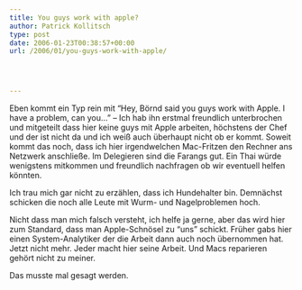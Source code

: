 ```yaml
---
title: You guys work with apple?
author: Patrick Kollitsch
type: post
date: 2006-01-23T00:38:57+00:00
url: /2006/01/you-guys-work-with-apple/




---
```

Eben kommt ein Typ rein mit &#8220;Hey, B&ouml;rnd said you guys work with Apple. I have a problem, can you&#8230;&#8221; &#8211; Ich hab ihn erstmal freundlich unterbrochen und mitgeteilt dass hier keine guys mit Apple arbeiten, h&ouml;chstens der Chef und der ist nicht da und ich wei&szlig; auch &uuml;berhaupt nicht ob er kommt. Soweit kommt das noch, dass ich hier irgendwelchen Mac-Fritzen den Rechner ans Netzwerk anschlie&szlig;e. Im Delegieren sind die Farangs gut. Ein Thai w&uuml;rde wenigstens mitkommen und freundlich nachfragen ob wir eventuell helfen k&ouml;nnten. 

Ich trau mich gar nicht zu erz&auml;hlen, dass ich Hundehalter bin. Demn&auml;chst schicken die noch alle Leute mit Wurm- und Nagelproblemen hoch.

Nicht dass man mich falsch versteht, ich helfe ja gerne, aber das wird hier zum Standard, dass man Apple-Schn&ouml;sel zu &#8220;uns&#8221; schickt. Fr&uuml;her gabs hier einen System-Analytiker der die Arbeit dann auch noch &uuml;bernommen hat. Jetzt nicht mehr. Jeder macht hier seine Arbeit. Und Macs reparieren geh&ouml;rt nicht zu meiner. 

Das musste mal gesagt werden.